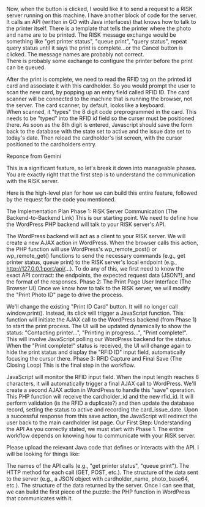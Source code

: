 Now, when the button is clicked, I would like it to send a request to a 
RISK server running on this machine.  I have another block of code for 
the server. It calls an API (written in GO with Java interfaces) that 
knows how to talk to the printer itself.  There is a template that tells 
the printer where the photo and name are to be printed.  The RISK message 
exchange would be something like "get printer status", "queue print", 
"query status", repeat query status until it says the print is complete...or 
the Cancel button is clicked.  The message names are probably not correct.  
There is probably some exchange to configure the printer before the print 
can be queued.



After the print is complete, we need to read the RFID tag on the printed 
id card and associate it with this cardholder.  So you would prompt the user 
to scan the new card, by popping up an entry field called RFID ID.  The 
card scanner will be connected to the machine that is running the browser, 
not the server.  The card scanner, by default, looks like a keyboard.  
When scanned, it "types" the 8 digit code preprogrammed in the card.  This 
needs to be "typed" into the RFID id field so the curser must be positioned 
there.  As soon as the 8th digit is entered, Javascript should save the form 
back to the database with the state set to active and the issue date set 
to today's date.   Then reload the cardholder's list screen, with the 
cursor positioned to the cardholders entry.

Reponce from Gemini

This is a significant feature, so let's break it down into manageable phases. 
You are exactly right that the first step is to understand the communication 
with the RISK server.

Here is the high-level plan for how we can build this entire feature, followed 
by the request for the code you mentioned.

The Implementation Plan
Phase 1: RISK Server Communication (The Backend-to-Backend Link)
This is our starting point. We need to define how the WordPress PHP backend 
will talk to your RISK server's API.

The WordPress backend will act as a client to your RISK server.
We will create a new AJAX action in WordPress. When the browser calls this 
action, the PHP function will use WordPress's wp_remote_post() or wp_remote_get() 
functions to send the necessary commands (e.g., get printer status, queue print) 
to the RISK server's local endpoint (e.g., http://127.0.0.1:port/api/...).
To do any of this, we first need to know the exact API contract: the endpoints, 
the expected request data (JSON?), and the format of the responses.
Phase 2: The Print Page User Interface (The Browser UI)
Once we know how to talk to the RISK server, we will modify the "Print Photo ID" 
page to drive the process.

We'll change the existing "Print ID Card" button. It will no longer 
call window.print(). Instead, its click will trigger a JavaScript function.
This function will initiate the AJAX call to the WordPress backend (from Phase 1) 
to start the print process.
The UI will be updated dynamically to show the status: "Contacting printer...", 
"Printing in progress...", "Print complete!". This will involve JavaScript polling 
our WordPress backend for the status.
When the "Print complete!" status is received, the UI will change again to hide 
the print status and display the "RFID ID" input field, automatically focusing 
the cursor there.
Phase 3: RFID Capture and Final Save (The Closing Loop)
This is the final step in the workflow.

JavaScript will monitor the RFID input field. When the input length reaches 8 
characters, it will automatically trigger a final AJAX call to WordPress.
We'll create a second AJAX action in WordPress to handle this "save" operation.
This PHP function will receive the cardholder_id and the new rfid_id. It will 
perform validation (is the RFID a duplicate?) and then update the database record, 
setting the status to active and recording the card_issue_date.
Upon a successful response from this save action, the JavaScript will redirect 
the user back to the main cardholder list page.
Our First Step: Understanding the API
As you correctly stated, we must start with Phase 1. The entire workflow depends 
on knowing how to communicate with your RISK server.

Please upload the relevant Java code that defines or interacts with the API. 
I will be looking for things like:

The names of the API calls (e.g., "get printer status", "queue print").
The HTTP method for each call (GET, POST, etc.).
The structure of the data sent to the server (e.g., a JSON object with 
cardholder_name, photo_base64, etc.).
The structure of the data returned by the server.
Once I can see that, we can build the first piece of the puzzle: the PHP 
function in WordPress that communicates with it.
